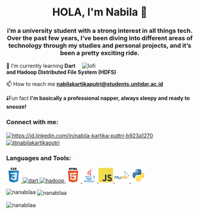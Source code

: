 <h1 align="center">HOLA, I'm Nabila 🤚</h1>
<h3 align="center">i’m a university student with a strong interest in all things tech. Over the past few years, I’ve been diving into different areas of technology through my studies and personal projects, and it’s been a pretty exciting ride.</h3>
<img align="right" alt="lofi" width="300" src="https://i.makeagif.com/media/4-05-2022/FvBVst.gif">

🌱 I’m currently learning **Dart and Hadoop Distributed File System (HDFS)**

📫 How to reach me **nabilakartikaputri@students.untidar.ac.id**

🕯️Fun fact **I'm basically a professional napper, always sleepy and ready to snooze!**


<h3 align="left">Connect with me:</h3>
<p align="left">
<a href="https://id.linkedin.com/in/nabila-kartika-puttri-b923a1270" target="blank"><img align="center" src="https://raw.githubusercontent.com/rahuldkjain/github-profile-readme-generator/master/src/images/icons/Social/linked-in-alt.svg" alt="https://id.linkedin.com/in/nabila-kartika-puttri-b923a1270" height="30" width="40" /></a>
<a href="https://medium.com/@nabilakartikaputri" target="blank"><img align="center" src="https://raw.githubusercontent.com/rahuldkjain/github-profile-readme-generator/master/src/images/icons/Social/medium.svg" alt="@nabilakartikaputri" height="30" width="40" /></a>
</p>

<h3 align="left">Languages and Tools:</h3>
<p align="left"> <a href="https://www.w3schools.com/css/" target="_blank" rel="noreferrer"> <img src="https://raw.githubusercontent.com/devicons/devicon/master/icons/css3/css3-original-wordmark.svg" alt="css3" width="40" height="40"/> </a> <a href="https://dart.dev" target="_blank" rel="noreferrer"> <img src="https://www.vectorlogo.zone/logos/dartlang/dartlang-icon.svg" alt="dart" width="40" height="40"/> </a> <a href="https://hadoop.apache.org/" target="_blank" rel="noreferrer"> <img src="https://www.vectorlogo.zone/logos/apache_hadoop/apache_hadoop-icon.svg" alt="hadoop" width="40" height="40"/> </a> <a href="https://www.w3.org/html/" target="_blank" rel="noreferrer"> <img src="https://raw.githubusercontent.com/devicons/devicon/master/icons/html5/html5-original-wordmark.svg" alt="html5" width="40" height="40"/> </a> <a href="https://www.java.com" target="_blank" rel="noreferrer"> <img src="https://raw.githubusercontent.com/devicons/devicon/master/icons/java/java-original.svg" alt="java" width="40" height="40"/> </a> <a href="https://developer.mozilla.org/en-US/docs/Web/JavaScript" target="_blank" rel="noreferrer"> <img src="https://raw.githubusercontent.com/devicons/devicon/master/icons/javascript/javascript-original.svg" alt="javascript" width="40" height="40"/> </a> <a href="https://www.mysql.com/" target="_blank" rel="noreferrer"> <img src="https://raw.githubusercontent.com/devicons/devicon/master/icons/mysql/mysql-original-wordmark.svg" alt="mysql" width="40" height="40"/> </a> <a href="https://www.python.org" target="_blank" rel="noreferrer"> <img src="https://raw.githubusercontent.com/devicons/devicon/master/icons/python/python-original.svg" alt="python" width="40" height="40"/> </a> </p>

<p><img align="left" src="https://github-readme-stats.vercel.app/api/top-langs?username=nanabilaa&show_icons=true&locale=en&layout=compact" alt="nanabilaa" /></p>

<p>&nbsp;<img align="center" src="https://github-readme-stats.vercel.app/api?username=nanabilaa&show_icons=true&locale=en" alt="nanabilaa" /></p>

<p><img align="center" src="https://github-readme-streak-stats.herokuapp.com/?user=nanabilaa&" alt="nanabilaa" /></p>
